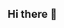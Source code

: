 ## Hi there 👋

<!--
**kasaioconnor/kasaioconnor** is a ✨ _special_ ✨ repository because its `README.md` (this file) appears on your GitHub profile.

Here are some ideas to get you started:

I am Kasai O'Connor

-->

